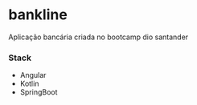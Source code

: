 # bankline
Aplicação bancária criada no bootcamp dio santander



### Stack
 - Angular
 - Kotlin
 - SpringBoot
